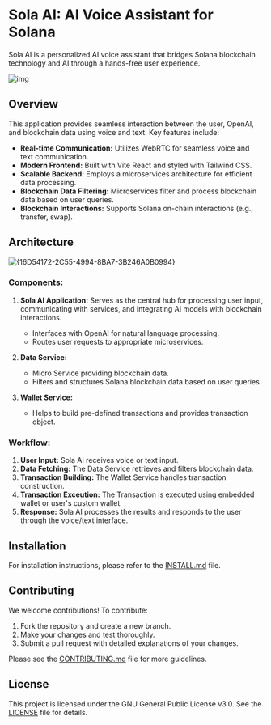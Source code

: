 # Sola AI: AI Voice Assistant for Solana

Sola AI is a personalized AI voice assistant that bridges Solana blockchain technology and AI through a hands-free user experience.

![img](https://github.com/user-attachments/assets/b7217eeb-20bc-408f-89c9-0883c13dd175)

## Overview

This application provides seamless interaction between the user, OpenAI, and blockchain data using voice and text. Key features include:

* **Real-time Communication:** Utilizes WebRTC for seamless voice and text communication.
* **Modern Frontend:** Built with Vite React and styled with Tailwind CSS.
* **Scalable Backend:** Employs a microservices architecture for efficient data processing.
* **Blockchain Data Filtering:** Microservices filter and process blockchain data based on user queries.
* **Blockchain Interactions:** Supports Solana on-chain interactions (e.g., transfer, swap).

## Architecture
![{16D54172-2C55-4994-8BA7-3B246A0B0994}](https://github.com/user-attachments/assets/f83edd23-b696-4630-a2e6-2f6bc59f6107)

### Components:

1. **Sola AI Application:** Serves as the central hub for processing user input, communicating with services, and integrating AI models with blockchain interactions.
   - Interfaces with OpenAI for natural language processing.
   - Routes user requests to appropriate microservices.

2. **Data Service:**
   - Micro Service providing blockchain data.
   - Filters and structures Solana blockchain data based on user queries.

3. **Wallet Service:**
   - Helps to build pre-defined transactions and provides transaction object.

### Workflow:

1. **User Input:** Sola AI receives voice or text input.
2. **Data Fetching:** The Data Service retrieves and filters blockchain data.
3. **Transaction Building:** The Wallet Service handles transaction construction.
4. **Transaction Exceution:** The Transaction is executed using embedded wallet or user's custom wallet.
5. **Response:** Sola AI processes the results and responds to the user through the voice/text interface.

## Installation

For installation instructions, please refer to the [INSTALL.md](INSTALL.md) file.

## Contributing

We welcome contributions! To contribute:

1. Fork the repository and create a new branch.
2. Make your changes and test thoroughly.
3. Submit a pull request with detailed explanations of your changes.

Please see the [CONTRIBUTING.md](CONTRIBUTING.md) file for more guidelines.

## License

This project is licensed under the GNU General Public License v3.0. See the [LICENSE](LICENSE) file for details.
